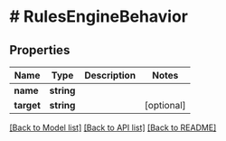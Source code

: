 # # RulesEngineBehavior

## Properties

Name | Type | Description | Notes
------------ | ------------- | ------------- | -------------
**name** | **string** |  |
**target** | **string** |  | [optional]

[[Back to Model list]](../../README.md#models) [[Back to API list]](../../README.md#endpoints) [[Back to README]](../../README.md)

